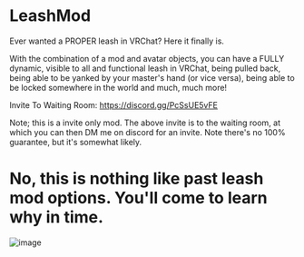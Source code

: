 # LeashMod
Ever wanted a PROPER leash in VRChat? Here it finally is.

With the combination of a mod and avatar objects, you can have a FULLY dynamic, visible to all and functional leash in VRChat, being pulled back, being able to be yanked by your master's hand (or vice versa), being able to be locked somewhere in the world and much, much more!

Invite To Waiting Room: https://discord.gg/PcSsUE5vFE

Note; this is a invite only mod. The above invite is to the waiting room, at which you can then DM me on discord for an invite. Note there's no 100% guarantee, but it's somewhat likely.

# No, this is nothing like past leash mod options. You'll come to learn why in time.

![image](https://user-images.githubusercontent.com/36628963/142555425-d8fa42f5-053c-4aab-8b27-0ffb25c8df72.png)
